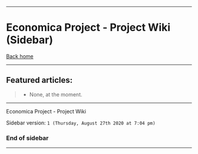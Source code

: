 
***

# Economica Project - Project Wiki (Sidebar)

[Back home](https://github.com/seanpm2001/Economica/wiki/)

***

## Featured articles:

> * None, at the moment.

***

Economica Project - Project Wiki

Sidebar version: `1 (Thursday, August 27th 2020 at 7:04 pm)`

### End of sidebar

***
